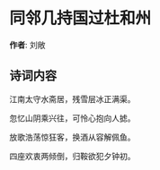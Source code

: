 # 同邻几持国过杜和州

**作者**: 刘敞

## 诗词内容

江南太守水斋居，残雪层冰正满渠。

忽忆山阴乘兴往，可怜心抱向人摅。

放歌浩荡惊狂客，换酒从容解佩鱼。

四座欢衷两倾倒，归鞍欲犯夕钟初。

